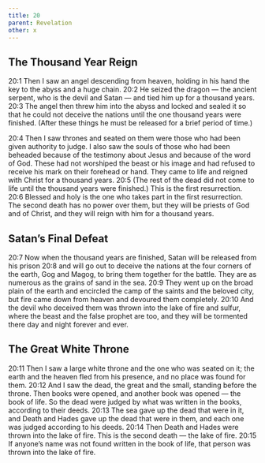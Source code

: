 ```yaml
---
title: 20
parent: Revelation
other: x
---
```


## The Thousand Year Reign

<a name="20:1">20:1</a> Then I saw an angel descending from heaven, holding in his hand the key to the abyss and a huge chain. <a name="20:2">20:2</a> He seized the dragon — the ancient serpent, who is the devil and Satan — and tied him up for a thousand years. <a name="20:3">20:3</a> The angel then threw him into the abyss and locked and sealed it so that he could not deceive the nations until the one thousand years were finished. (After these things he must be released for a brief period of time.)

<a name="20:4">20:4</a> Then I saw thrones and seated on them were those who had been given authority to judge. I also saw the souls of those who had been beheaded because of the testimony about Jesus and because of the word of God. These had not worshiped the beast or his image and had refused to receive his mark on their forehead or hand. They came to life and reigned with Christ for a thousand years. <a name="20:5">20:5</a> (The rest of the dead did not come to life until the thousand years were finished.) This is the first resurrection. <a name="20:6">20:6</a> Blessed and holy is the one who takes part in the first resurrection. The second death has no power over them, but they will be priests of God and of Christ, and they will reign with him for a thousand years.

## Satan’s Final Defeat

<a name="20:7">20:7</a> Now when the thousand years are finished, Satan will be released from his prison <a name="20:8">20:8</a> and will go out to deceive the nations at the four corners of the earth, Gog and Magog, to bring them together for the battle. They are as numerous as the grains of sand in the sea. <a name="20:9">20:9</a> They went up on the broad plain of the earth and encircled the camp of the saints and the beloved city, but fire came down from heaven and devoured them completely. <a name="20:10">20:10</a> And the devil who deceived them was thrown into the lake of fire and sulfur, where the beast and the false prophet are too, and they will be tormented there day and night forever and ever.

## The Great White Throne

<a name="20:11">20:11</a> Then I saw a large white throne and the one who was seated on it; the earth and the heaven fled from his presence, and no place was found for them. <a name="20:12">20:12</a> And I saw the dead, the great and the small, standing before the throne. Then books were opened, and another book was opened — the book of life. So the dead were judged by what was written in the books, according to their deeds. <a name="20:13">20:13</a> The sea gave up the dead that were in it, and Death and Hades gave up the dead that were in them, and each one was judged according to his deeds. <a name="20:14">20:14</a> Then Death and Hades were thrown into the lake of fire. This is the second death — the lake of fire. <a name="20:15">20:15</a> If anyone’s name was not found written in the book of life, that person was thrown into the lake of fire.
